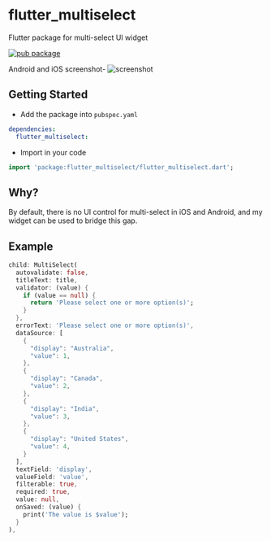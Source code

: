 # flutter_multiselect

Flutter package for multi-select UI widget

[![pub package](https://img.shields.io/badge/flutter__multiselect-v0.2.0-green.svg)](https://pub.dartlang.org/packages/flutter_multiselect)

Android and iOS screenshot-
![screenshot](https://i.imgur.com/YEalQ1R.png)

## Getting Started

- Add the package into `pubspec.yaml`

```yaml
dependencies:
  flutter_multiselect:
```

- Import in your code

```dart
import 'package:flutter_multiselect/flutter_multiselect.dart';
```

## Why?

By default, there is no UI control for multi-select in iOS and Android, and my widget can be used to bridge this gap.

## Example

```dart
child: MultiSelect(
  autovalidate: false,
  titleText: title,
  validator: (value) {
    if (value == null) {
      return 'Please select one or more option(s)';
    }
  },
  errorText: 'Please select one or more option(s)',
  dataSource: [
    {
      "display": "Australia",
      "value": 1,
    },
    {
      "display": "Canada",
      "value": 2,
    },
    {
      "display": "India",
      "value": 3,
    },
    {
      "display": "United States",
      "value": 4,
    }
  ],
  textField: 'display',
  valueField: 'value',
  filterable: true,
  required: true,
  value: null,
  onSaved: (value) {
    print('The value is $value');
  }
),
```
